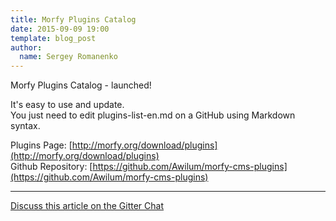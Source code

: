 ```yaml
---
title: Morfy Plugins Catalog
date: 2015-09-09 19:00
template: blog_post
author:
  name: Sergey Romanenko
---
```


Morfy Plugins Catalog - launched!  

It's easy to use and update.   
You just need to edit plugins-list-en.md on a GitHub using Markdown syntax.  

Plugins Page: [http://morfy.org/download/plugins](http://morfy.org/download/plugins)  
Github Repository: [https://github.com/Awilum/morfy-cms-plugins](https://github.com/Awilum/morfy-cms-plugins)  

<hr>  

[<i class="fa fa-comments"></i> Discuss this article on the Gitter Chat](https://gitter.im/morfy-cms/morfy)  
